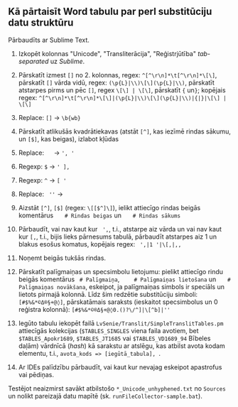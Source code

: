 Kā pārtaisīt Word tabulu par perl substitūciju datu struktūru
-------------------------------------------------------------

Pārbaudīts ar Sublime Text.

1.  Izkopēt kolonnas "Unicode", "Transliterācija", "Reģistrjūtība" _tab-separated_ uz _Sublime_.
2.  Pārskatīt izmest `[]` no 2. kolonnas, regex: `^[^\r\n]*\t[^\r\n]*\[\]`,
    pārskatīt `[]` vārda vidū, regex: `(\p{L}|\\)\[\](\p{L}|\\)`,
    pārskatīt atstarpes pirms un pēc `[]`, regex `\[\] | \[\]`,
    pārskatīt `{` un`}`;
    kopējais regex: `^[^\r\n]*\t[^\r\n]*\[\]|(\p{L}|\\)\[\](\p{L}|\\)|{|}|\[\] | \[\]`
5.  Replace:  `[]` -> `\b{wb}`
6.  Pārskatīt atlikušās kvadrātiekavas (atstāt `[^]`, kas iezīmē rindas sākumu, un `[$]`, kas beigas), izlabot kļūdas
7.  Replace: `	` -> `', '`
8.  Regexp:  `$` -> `' ],`
9.  Regexp:  `^` -> `[ '`
10. Replace: ` ''` -> 
11. Aizstāt `[^]`, `[$]` (regex: `\[[$^]\]`), ielikt attiecīgo rindas beigās komentārus
    `	# Rindas beigas` un `	# Rindas sākums`
12. Pārbaudīt, vai nav kaut kur ` ',`, t.i., atstarpe aiz vārda un vai nav kaut kur `[,`, t.i., bijis lieks pārnesums tabulā, pārbaudīt atstarpes aiz 1 un blakus esošus komatus, kopējais regex: ` ',|1 '|\[,|,,`
13. Noņemt beigās tukšās rindas.
14. Pārskatīt palīgmaiņas un specsimbolu lietojumu:
    pielikt attiecīgo rindu beigās komentārus `	# Palīgmaiņa`, `	# Palīgmaiņas lietošana` un `	# Palīgmaiņas novākšana`,
    eskeipot, ja palīgmaiņas simbols ir speciāls un lietots pirmajā kolonnā.
    Līdz šim redzētie substitūciju simboli: `[#$%&*©Δ®§+@◊]`,
    pārskatāmais saraksts (ieskaitot specsimbolus un 0 reģistra kolonnā):
    `[#$%&*©®Δ§+@◊0.()?\/^]|\[^b]|''`

15. Iegūto tabulu iekopēt failā `LvSenie/Translit/SimpleTranslitTables.pm` attiecīgās kolekcijas (`$TABLES_SINGLES` viena faila avotiem, bet `$TABLES_Apokr1689`, `$TABLES_JT1685` vai `$TABLES_VD1689_94` Bībeles daļām) vārdnīcā (_hash_) kā sarakstu ar atslēgu, kas atbilst avota kodam elementu, t.i., `avota_kods => [iegūtā_tabula], `.

16. Ar IDEs palīdzību pārbaudīt, vai kaut kur nevajag eskeipot apastrofus vai pēdiņas.


Testējot neaizmirst savākt atbilstošo `*_Unicode_unhyphened.txt` no `Sources` un nolikt pareizajā datu mapītē (sk. `runFileCollector-sample.bat`).


